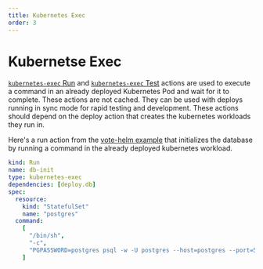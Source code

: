 ```yaml
---
title: Kubernetes Exec
order: 3
---
```


# Kubernetse Exec

[`kubernetes-exec` Run](../../../reference/action-types/Run/kubernetes-exec.md) and
[`kubernetes-exec` Test](../../../reference/action-types/Test/kubernetes-exec.md) actions are used to execute a command in an already deployed
Kubernetes Pod and wait for it to complete. These actions are not cached. They can be used with deploys running in sync mode
for rapid testing and development. These actions should depend on the deploy action that creates the kubernetes workloads they run in.

Here's a run action from the [vote-helm example](../../../../examples/vote-helm/postgres/garden.yml)
that initializes the database by running a command in the already deployed kubernetes workload.

```yaml
kind: Run
name: db-init
type: kubernetes-exec
dependencies: [deploy.db]
spec:
  resource:
    kind: "StatefulSet"
    name: "postgres"
  command:
    [
      "/bin/sh",
      "-c",
      "PGPASSWORD=postgres psql -w -U postgres --host=postgres --port=5432 -d postgres -c 'CREATE TABLE IF NOT EXISTS votes (id VARCHAR(255) NOT NULL UNIQUE, vote VARCHAR(255) NOT NULL, created_at timestamp default NULL)'",
    ]

```
